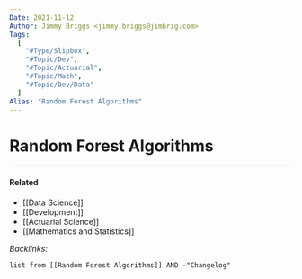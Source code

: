 ```yaml
---
Date: 2021-11-12
Author: Jimmy Briggs <jimmy.briggs@jimbrig.com>
Tags:
  [
    "#Type/Slipbox",
    "#Topic/Dev",
    "#Topic/Actuarial",
    "#Topic/Math",
    "#Topic/Dev/Data"
  ]
Alias: "Random Forest Algorithms"
---
```


# Random Forest Algorithms

***

#### Related

- [[Data Science]]
- [[Development]]
- [[Actuarial Science]]
- [[Mathematics and Statistics]]

*Backlinks:*

```dataview
list from [[Random Forest Algorithms]] AND -"Changelog"
```